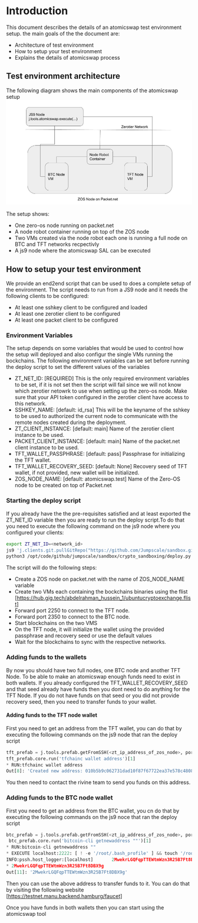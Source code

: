 # Introduction
This document describes the details of an atomicswap test environment setup. the main goals of the the document are:
- Architecture of test environment
- How to setup your test environment
- Explains the details of atomicswap process

## Test environment architecture
The following diagram shows the main components of the atomicswap setup
![Atomicswap setup](https://raw.githubusercontent.com/Jumpscale/sandbox/master/crypto_sandboxing/atomicswap_setup.jpg)

The setup shows:
- One zero-os node running on packet.net 
- A node robot container running on top of the ZOS node
- Two VMs created via the node robot each one is running a full node on BTC and TFT networks recpectivly
- A js9 node where the atomicswap SAL can be executed

## How to setup your test environment
We provide an end2end script that can be used to does a complete setup of the environment. The script needs to run from a JS9 node and it needs the following clients to be configured:
- At least one sshkey client to be configured and loaded
- At least one zerotier client to be configured
- At least one packet client to be configured

### Environment Variables
The setup depends on some variables that would be used to control how the setup will deployed and also configur the single VMs running the bockchains. The following environment variables can be set before running the deploy script to set the different values of the variables
- ZT_NET_ID: [REQUIRED] This is the only required environment variables to be set, if it is not set then the script will fail since we will not know which zerotier netowrk to use when setting up the zero-os node. Make sure that your API token configured in the zerotier client have access to this network.
- SSHKEY_NAME: [default: id_rsa] This will be the keyname of the sshkey to be used to authorized the current node to communicate with the remote nodes created during the deployment.
- ZT_CLIENT_INSTANCE: [default: main] Name of the zerotier client instance to be used.
- PACKET_CLIENT_INSTANCE: [default: main] Name of the packet.net client instance to be used.
- TFT_WALLET_PASSPHRASE: [default: pass] Passphrase for initializing the TFT wallet.
- TFT_WALLET_RECOVERY_SEED: [default: None] Recovery seed of TFT wallet, if not provided, new wallet will be initialized.
- ZOS_NODE_NAME: [default: atomicswap.test] Name of the Zero-OS node to be created on top of Packet.net

### Starting the deploy script
If you already have the the pre-requisites satisfied and at least exported the ZT_NET_ID variable then you are ready to run the deploy script.To do that you need to execute the following command on the js9 node where you configured your clients:
```bash
export ZT_NET_ID=<network_id>
js9 'j.clients.git.pullGitRepo("https://github.com/Jumpscale/sandbox.git")'
python3 /opt/code/github/jumpscale/sandbox/crypto_sandboxing/deploy.py
```
The script will do the following steps:
- Create a ZOS node on packet.net with the name of ZOS_NODE_NAME variable
- Create two VMs each containing the bockchains binaries using the flist [https://hub.gig.tech/abdelrahman_hussein_1/ubuntucryptoexchange.flist]
- Forward port 2250 to connect to the TFT node.
- Forward port 2350 to connect to the BTC node.
- Start blockchains on the two VMS
- On the TFT node, it will initialize the wallet using the provided passphrase and recovery seed or use the default values
- Wait for the blockchains to sync with the respective networks.

### Adding funds to the wallets
By now you should have two full nodes, one BTC node and another TFT Node. To be able to make an atomicswap enough funds need to exist in both wallets.
If you already configured the TFT_WALLET_RECOVERY_SEED and that seed already have funds then you dont need to do anything for the TFT Node. If you do not have funds on that seed or you did not provide recovery seed, then you need to transfer funds to your wallet.
#### Adding funds to the TFT node wallet
First you need to get an address from the TFT wallet, you can do that by executing the following commands on the js9 node that ran the deploy script
```python
tft_prefab = j.tools.prefab.getFromSSH(<zt_ip_address_of_zos_node>, port=2250)
tft_prefab.core.run('tfchainc wallet address')[1]
* RUN:tfchainc wallet address
Out[8]: 'Created new address: 010b5b9c062731dad10f87f67722ea37e578c4808a14f6b251b4fc106f25ea6568031d8be296f4'
```
You then need to contact the rivine team to send you funds on this address.

### Adding funds to the BTC node wallet
First you need to get an address from the BTC wallet, you cn do that by executing the following commands on the js9 noce that ran the deploy script
```python
btc_prefab = j.tools.prefab.getFromSSH(<zt_ip_address_of_zos_node>, port=2350)
 btc_prefab.core.run('bitcoin-cli getnewaddress ""')[1]
* RUN:bitcoin-cli getnewaddress ""
* EXECUTE localhost:2222: [ ! -e '/root/.bash_profile' ] && touch '/root/.bash_profile' ;source /root/.bash_profile;bitcoin-cli getnewaddress ""
INFO:pssh.host_logger:[localhost]       2MwekrLGQFqpTTEWtmWzn3R25B7Ft8DBX9g
* 2MwekrLGQFqpTTEWtmWzn3R25B7Ft8DBX9g
Out[11]: '2MwekrLGQFqpTTEWtmWzn3R25B7Ft8DBX9g'
```
Then you can use the above address to transfer funds to it. You can do that by visiting the following website [https://testnet.manu.backend.hamburg/faucet]

Once you have funds in both wallets then you can start using the atomicswap tool



